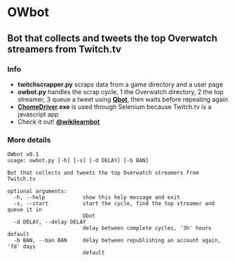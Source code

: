 # OWbot
## Bot that collects and tweets the top Overwatch streamers from Twitch.tv

### Info

- **twitchscrapper.py** scraps data from a game directory and a user page
- **owbot.py** handles the scrap cycle, 1 the Overwatch directory, 2 the top streamer, 3 queue a tweet using **[Qbot](https://github.com/alvivar/qbot)**, then waits before repeating again
- **[ChomeDriver](https://sites.google.com/a/chromium.org/chromedriver/).exe** is used through Selenium because Twitch.tv is a javascript app
- Check it out! **[@wikilearnbot](https://twitter.com/wikilearnbot)**

### More details

```
OWbot v0.1
usage: owbot.py [-h] [-s] [-d DELAY] [-b BAN]

Bot that collects and tweets the top Overwatch streamers from Twitch.tv

optional arguments:
  -h, --help            show this help message and exit
  -s, --start           start the cycle, find the top streamer and queue it in
                        Qbot
  -d DELAY, --delay DELAY
                        delay between complete cycles, '3h' hours default
  -b BAN, --ban BAN     delay between republishing an account again, '7d' days
                        default
```
